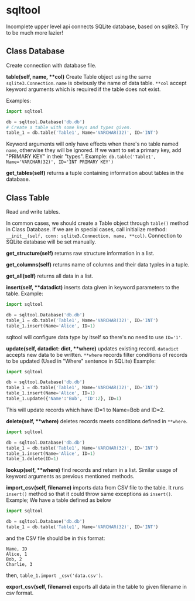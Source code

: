# sqltool

Incomplete upper level api connects SQLite database, based on sqlite3. Try to be much more lazier!

## Class Database

Create connection with database file. 

**table(self, name, \*\*col)** Create Table object using the same `sqlite3.Connection`. `name` is obviously the name of data table. `**col` accept keyword arguments which is required if the table does not exist. 

Examples:

```python
import sqltool

db = sqltool.Database('db.db')
# Create a table with some keys and types given.
table_1 = db.table('Table1', Name='VARCHAR(32)', ID='INT')
```

Keyword arguments will only have effects when there's no table named `name`, otherwise they will be ignored. If we want to set a primary key, add "PRIMARY KEY" in their "types". Example: `db.table('Table1', Name='VARCHAR(32)', ID='INT PRIMARY KEY')`

**get_tables(self)** returns a tuple containing information about tables in the database.

## Class Table

Read and write tables.

In common cases, we should create a Table object through `table()` method in Class Database. If we are in special cases, call initialize method: `__init__(self, conn: sqlite3.Connection, name, **col)`. Connection to SQLite database will be set manually.

**get_structure(self)** returns raw structure information in a list.

**get_columns(self)** returns name of columns and their data typles in a tuple.

**get_all(self)** returns all data in a list.

**insert(self, \*\*datadict)** inserts data given in keyword parameters to the table. Example:

```python
import sqltool

db = sqltool.Database('db.db')
table_1 = db.table('Table1', Name='VARCHAR(32)', ID='INT')
table_1.insert(Name='Alice', ID=1)
```

sqltool will configure data type by itself so there's no need to use `ID='1'`.

**update(self, datadict: dict, \*\*where)** updates existing record. `datadict` accepts new data to be written. `**where` records filter conditions of records to be updated (Used in "Where" sentence in SQLite) Example:

```python
import sqltool

db = sqltool.Database('db.db')
table_1 = db.table('Table1', Name='VARCHAR(32)', ID='INT')
table_1.insert(Name='Alice', ID=1)
table_1.update({'Name':'Bob', 'ID':2}, ID=1)
```

This will update records which have ID=1 to Name=Bob and ID=2.

**delete(self, \*\*where)** deletes records meets conditions defined in `**where`.

```python
import sqltool

db = sqltool.Database('db.db')
table_1 = db.table('Table1', Name='VARCHAR(32)', ID='INT')
table_1.insert(Name='Alice', ID=1)
table_1.delete(ID=1)
```

**lookup(self, \*\*where)** find records and return in a list. Similar usage of keyword arguments as previous mentioned methods.

**import_csv(self, filename)** imports data from CSV file to the table. It runs `insert()` method so that it could throw same exceptions as `insert()`. Example; We have a table defined as below

```python
import sqltool

db = sqltool.Database('db.db')
table_1 = db.table('Table1', Name='VARCHAR(32)', ID='INT')
```

and the CSV file should be in this format:

```csv
Name, ID
Alice, 1
Bob, 2
Charlie, 3
```

then, `table_1.import _csv('data.csv')`.

**export_csv(self, filename)** exports all data in the table to given filename in csv format.
